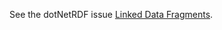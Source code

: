 See the dotNetRDF issue [Linked Data Fragments](https://github.com/dotnetrdf/dotnetrdf/issues/200#issuecomment-541869636).

